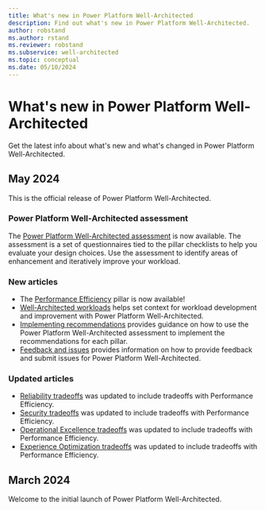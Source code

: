 ```yaml
---
title: What's new in Power Platform Well-Architected
description: Find out what's new in Power Platform Well-Architected.
author: robstand
ms.author: rstand
ms.reviewer: robstand
ms.subservice: well-architected
ms.topic: conceptual
ms.date: 05/10/2024
---
```


# What's new in Power Platform Well-Architected

Get the latest info about what's new and what's changed in Power Platform Well-Architected.

## May 2024

This is the official release of Power Platform Well-Architected.

### Power Platform Well-Architected assessment

The [Power Platform Well-Architected assessment](https://aka.ms/powa/assessment) is now available. The assessment is a set of questionnaires tied to the pillar checklists to help you evaluate your design choices. Use the assessment to identify areas of enhancement and iteratively improve your workload.

### New articles

- The [Performance Efficiency](./performance-efficiency/index.yml) pillar is now available!
- [Well-Architected workloads](workloads.md) helps set context for workload development and improvement with Power Platform Well-Architected.
- [Implementing recommendations](implementing-recommendations.md) provides guidance on how to use the Power Platform Well-Architected assessment to implement the recommendations for each pillar.
- [Feedback and issues](feedback-support.md) provides information on how to provide feedback and submit issues for Power Platform Well-Architected.

### Updated articles

- [Reliability tradeoffs](./reliability/tradeoffs.md) was updated to include tradeoffs with Performance Efficiency.
- [Security tradeoffs](./security/tradeoffs.md) was updated to include tradeoffs with Performance Efficiency.
- [Operational Excellence tradeoffs](./operational-excellence/tradeoffs.md) was updated to include tradeoffs with Performance Efficiency.
- [Experience Optimization tradeoffs](./experience-optimization/tradeoffs.md) was updated to include tradeoffs with Performance Efficiency.

## March 2024

Welcome to the initial launch of Power Platform Well-Architected.
